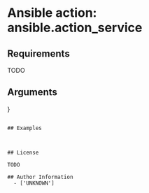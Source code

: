 # Ansible action: ansible.action_service





## Requirements

TODO

## Arguments

}
```

## Examples



## License

TODO

## Author Information
  - ['UNKNOWN']
